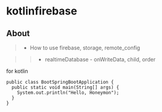 # kotlinfirebase


## About
> * How to use firebase, storage, remote_config

> > * realtimeDatabase - onWriteData, child, order

  for kotlin 

```
public class BootSpringBootApplication {
  public static void main(String[] args) {
    System.out.println("Hello, Honeymon");
  }
}
```


